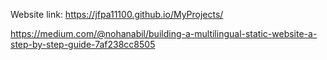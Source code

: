 Website link: https://jfpa11100.github.io/MyProjects/


https://medium.com/@nohanabil/building-a-multilingual-static-website-a-step-by-step-guide-7af238cc8505
